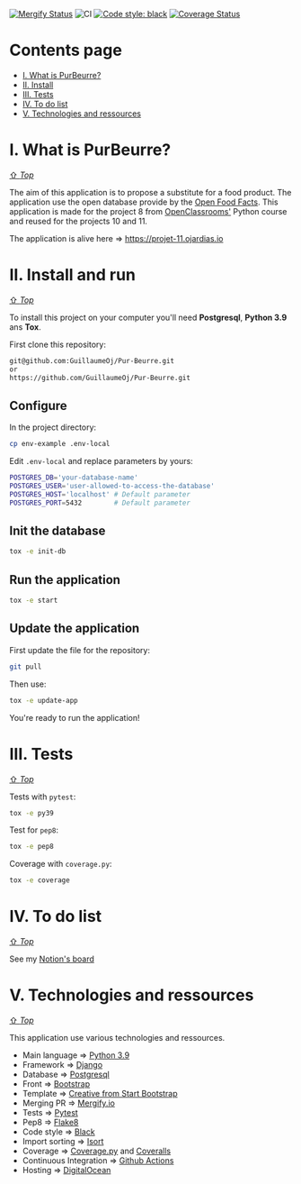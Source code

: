 [![Mergify Status][mergify-status]][mergify]
![CI](https://github.com/GuillaumeOj/P11-AddAFeature/workflows/CI/badge.svg)
[![Code style: black][black-badge]][black]
[![Coverage Status][coverage-status]][coverage]

[mergify]: https://mergify.io
[mergify-status]: https://img.shields.io/endpoint.svg?url=https://gh.mergify.io/badges/GuillaumeOj/P11-AddAFeature&style=flat

[black]: https://github.com/psf/black
[black-badge]: https://img.shields.io/badge/code%20style-black-000000.svg

[coverage]: https://coveralls.io/github/GuillaumeOj/P11-AddAFeature?branch=master
[coverage-status]: https://coveralls.io/repos/github/GuillaumeOj/P11-AddAFeature/badge.svg?branch=master

# Contents page
- [I. What is PurBeurre?](#i-what-is-purbeurre)
- [II. Install](#ii-install-and-run)
- [III. Tests](#iii-test)
- [IV. To do list](#iv-to-do-list)
- [V. Technologies and ressources](#v-technologies-and-ressources)

# I. What is PurBeurre?
[⇧ *Top*](#contents-page)

The aim of this application is to propose a substitute for a food product.
The application use the open database provide by the [Open Food Facts](https://world.openfoodfacts.org/).
This application is made for the project 8 from [OpenClassrooms'](https://openclassrooms.com/fr/paths/68/projects/159/assignment) Python course
and reused for the projects 10 and 11.

The application is alive here => https://projet-11.ojardias.io

# II. Install and run
[⇧ *Top*](#contents-page)

To install this project on your computer you'll need **Postgresql**, **Python 3.9** ans **Tox**.

First clone this repository:
```bash
git@github.com:GuillaumeOj/Pur-Beurre.git
or
https://github.com/GuillaumeOj/Pur-Beurre.git
```

## Configure

In the project directory:
```bash
cp env-example .env-local
```

Edit `.env-local` and replace parameters by yours:
```bash
POSTGRES_DB='your-database-name'
POSTGRES_USER='user-allowed-to-access-the-database'
POSTGRES_HOST='localhost' # Default parameter
POSTGRES_PORT=5432        # Default parameter
```

## Init the database
```bash
tox -e init-db
```

## Run the application
```bash
tox -e start
```

## Update the application

First update the file for the repository:
```bash
git pull
```

Then use:
```bash
tox -e update-app
```

You're ready to run the application!

# III. Tests 
[⇧ *Top*](#contents-page)

Tests with `pytest`:
```bash
tox -e py39
```

Test for `pep8`:
```bash
tox -e pep8
```

Coverage with `coverage.py`:
```bash
tox -e coverage
```

# IV. To do list
[⇧ *Top*](#contents-page)

See my [Notion's board](https://www.notion.so/guillaumeoj/c79895c9cf514fe0ae1ff4d535d42308?v=0d9c86e1912149bcbbc329277ca46819)

# V. Technologies and ressources
[⇧ *Top*](#contents-page)

This application use various technologies and ressources.

- Main language  => [Python 3.9](https://www.python.org/)
- Framework => [Django](https://www.djangoproject.com/)
- Database => [Postgresql](https://www.postgresql.org/)
- Front => [Bootstrap](https://getbootstrap.com/)
- Template => [Creative from Start Bootstrap](https://startbootstrap.com/themes/creative/)
- Merging PR => [Mergify.io](https://mergify.io/)
- Tests => [Pytest](http://docs.pytest.org/en/latest/)
- Pep8 => [Flake8](http://flake8.pycqa.org/)
- Code style => [Black](https://github.com/psf/black)
- Import sorting => [Isort](https://pycqa.github.io/isort/)
- Coverage => [Coverage.py](https://github.com/nedbat/coveragepy) and [Coveralls](https://coveralls.io/)
- Continuous Integration => [Github Actions](https://github.com/features/actions)
- Hosting => [DigitalOcean](https://www.digitalocean.com/)
